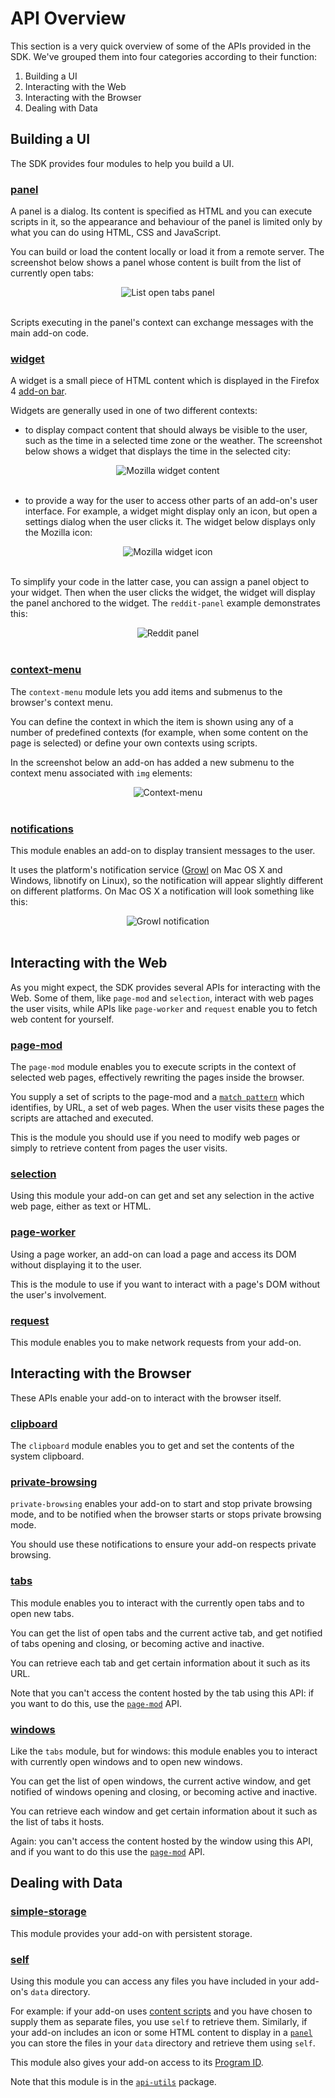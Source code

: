 # API Overview #

This section is a very quick overview of some of the APIs provided in the SDK.
We've grouped them into four categories according to their function:

 1. Building a UI
 2. Interacting with the Web
 3. Interacting with the Browser
 4. Dealing with Data

## Building a UI ##

The SDK provides four modules to help you build a UI.

### [panel](/packages/addon-kit/docs/panel) ###

A panel is a dialog. Its content is specified as HTML and you can execute
scripts in it, so the appearance and behaviour of the panel is limited only
by what you can do using HTML, CSS and JavaScript.

You can build or load the content locally or load it from a remote server.
The screenshot below shows a panel whose content is built from the list of
currently open tabs:

<div align="center">
<img src="/media/screenshots/modules/panel-tabs-osx.png"
alt="List open tabs panel">
</div>
<br>

Scripts executing in the panel's context can exchange messages with the main
add-on code.

### [widget](/packages/addon-kit/docs/widget) ###

A widget is a small piece of HTML content which is displayed in the Firefox 4
[add-on bar](https://developer.mozilla.org/en/The_add-on_bar).

Widgets are generally used in one of two different contexts:

* to display compact content that should always be visible to the user, such as
the time in a selected time zone or the weather. The screenshot below shows a
widget that displays the time in the selected city:

<div align="center">
<img src='/media/screenshots/modules/widget-content-osx.png'
alt="Mozilla widget content">
</div>
<br>

* to provide a way for the user to access other parts of an add-on's user
interface. For example, a widget might display only an icon, but open a
settings dialog when the user clicks it. The widget below displays only the
Mozilla icon:

<div align="center">
<img src="/media/screenshots/modules/widget-icon-osx.png"
alt="Mozilla widget icon">
</div>
<br>

To simplify your code in the latter case, you can assign a panel object to
your widget. Then when the user clicks the widget, the widget will display
the panel anchored to the widget. The `reddit-panel` example demonstrates this:

<div align="center">
<img src="/media/screenshots/modules/reddit-panel-osx.png" alt="Reddit panel">
</div>
<br>


### [context-menu](/packages/addon-kit/docs/context-menu) ###

The `context-menu` module lets you add items and submenus to the browser's
context menu.

You can define the context in which the item is shown using any
of a number of predefined contexts (for example, when some content on the page
is selected) or define your own contexts using scripts.

In the screenshot below an add-on has added a new submenu to the context menu
associated with `img` elements:

<div align="center">
<img src="/media/screenshots/modules/context-menu-image-osx.png"
alt="Context-menu">
</div>
<br>

### [notifications](#module/addon-kit/notifications) ###

This module enables an add-on to display transient messages to the user.

It uses the platform's notification service ([Growl](http://growl.info/) on Mac
OS X and Windows, libnotify on Linux), so the notification will appear slightly
different on different platforms. On Mac OS X a notification will look
something like this:

<div align="center">
<img src="/media/screenshots/modules/notification-growl-osx.png" alt="Growl
notification">
</div>
<br>

## Interacting with the Web ##

As you might expect, the SDK provides several APIs for interacting with the
Web. Some of them, like `page-mod` and `selection`, interact with web pages
the user visits, while APIs like `page-worker` and `request` enable you to
fetch web content for yourself.

### [page-mod](/packages/addon-kit/docs/page-mod) ###

The `page-mod` module enables you to execute scripts in the context of selected
web pages, effectively rewriting the pages inside the browser.

You supply a set of scripts to the page-mod and a [`match
pattern`](/packages/api-utils/docs/match-pattern) which identifies, by URL, a set of
web pages. When the user visits these pages the scripts are attached and
executed.

This is the module you should use if you need to modify web pages or simply to
retrieve content from pages the user visits.

### [selection](/packages/addon-kit/docs/selection) ###

Using this module your add-on can get and set any selection in the active web
page, either as text or HTML.

### [page-worker](/packages/addon-kit/docs/page-worker) ###

Using a page worker, an add-on can load a page and access its DOM without
displaying it to the user.

This is the module to use if you want to interact with a page's DOM without
the user's involvement.

### [request](/packages/addon-kit/docs/request) ###

This module enables you to make network requests from your add-on.

## Interacting with the Browser ##

These APIs enable your add-on to interact with the browser itself.

### [clipboard](/packages/addon-kit/docs/clipboard) ###

The `clipboard` module enables you to get and set the contents of the system
clipboard.

### [private-browsing](/packages/addon-kit/docs/private-browsing) ###

`private-browsing` enables your add-on to start and stop private browsing mode,
and to be notified when the browser starts or stops private browsing
mode.

You should use these notifications to ensure your add-on respects private
browsing.

### [tabs](/packages/addon-kit/docs/tabs) ###

This module enables you to interact with the currently open tabs and to open
new tabs.

You can get the list of open tabs and the current active tab, and get
notified of tabs opening and closing, or becoming active and inactive.

You can retrieve each tab and get certain information about it such as its URL.

Note that you can't access the content hosted by the tab using this API: if you
want to do this, use the [`page-mod`](/packages/addon-kit/docs/page-mod) API.

### [windows](/packages/addon-kit/docs/windows) ###

Like the `tabs` module, but for windows: this module enables you to
interact with currently open windows and to open new windows.

You can get the list of open windows, the current active window, and get
notified of windows opening and closing, or becoming active and inactive.

You can retrieve each window and get certain information about it such as the
list of tabs it hosts.

Again: you can't access the content hosted by the window using this API, and if
you want to do this use the [`page-mod`](/packages/addon-kit/docs/page-mod) API.

## Dealing with Data ##

### [simple-storage](/packages/addon-kit/docs/simple-storage) ###

This module provides your add-on with persistent storage.

### [self](/packages/api-utils/docs/self) ###

Using this module you can access any files you have included in your add-on's
`data` directory.

For example: if your add-on uses [content
scripts](/dev-guide/addon-development/web-content) and you have chosen to supply
them as separate files, you use `self` to retrieve them. Similarly, if your
add-on includes an icon or some HTML content to display in a
[`panel`](/packages/addon-kit/docs/panel) you can store the files in your `data`
directory and retrieve them using `self`.

This module also gives your add-on access to its [Program
ID](/dev-guide/addon-development/program-id).

Note that this module is in the [`api-utils`](/packages/api-utils) package.
